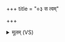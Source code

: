 +++
title = "०३ स त्वम्"

+++
<details><summary>मूलम् (VS)</summary>

स त्वं न॑ इन्द्र॒ वाजे॑भिर्दश॒स्या च॑ गातु॒या च॑। अछा॑ च नः सु॒म्नं ने॑षि ॥
</details>